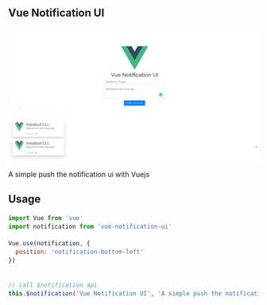 Vue Notification UI
------------------

![Alt](./src/assets/img/vue-packages.png)

A simple push the notification ui with Vuejs


## Usage

```javascript
import Vue from 'vue'
import notification from 'vue-notification-ui'

Vue.use(notification, {
  position: 'notification-bottom-left'
})


// call $notification api
this.$notification('Vue Notification UI', 'A simple push the notification ui with Vuejs')
```
